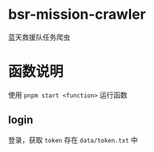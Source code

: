 # bsr-mission-crawler

蓝天救援队任务爬虫

# 函数说明

使用 `pnpm start <function>` 运行函数

## login

登录，获取 `token` 存在 `data/token.txt` 中
